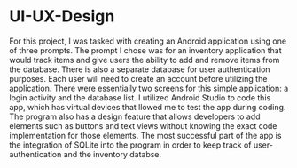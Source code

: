 # UI-UX-Design




For this project, I was tasked with creating an Android application using one of three prompts. The prompt I chose was for an inventory application that would track items and give users the ability to add and remove items from the database. There is also a separate database for user authentication purposes. Each user will need to create an account before utilizing the application. There were essentially two screens for this simple application: a login activity and the database list. I utilized Android Studio to code this app, which has virtual devices that llowed me to test the app during coding. The program also has a design feature that allows developers to add elements such as buttons and text views without knowing the exact code implementation for those elements. The most successful part of the app is the integration of SQLite into the program in order to keep track of user-authentication and the inventory databse.
